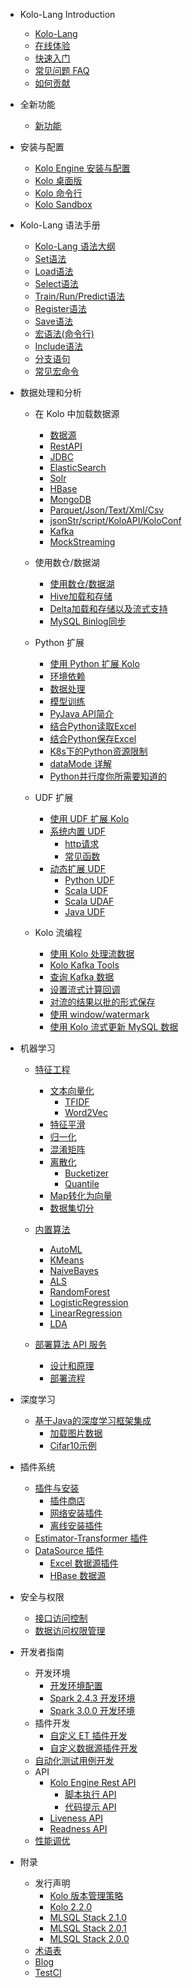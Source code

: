 - Kolo-Lang Introduction
  * [Kolo-Lang](/kolo-lang/zh-cn/introduction/kolo_lang_intro.md)
  * [在线体验](/kolo-lang/zh-cn/introduction/byzer_lab.md)
  * [快速入门](/kolo-lang/zh-cn/introduction/get_started.md)
  * [常见问题 FAQ](/kolo-lang/zh-cn/appendix/faq.md)
  * [如何贡献](/kolo-lang/zh-cn/appendix/contribute.md)  

- 全新功能
  * [新功能](/kolo-lang/zh-cn/what's_new/new_features.md)

- 安装与配置
  * [Kolo Engine 安装与配置](/kolo-lang/zh-cn/installation/kolo_engine.md)
  * [Kolo 桌面版](/kolo-lang/zh-cn/installation/kolo_desktop.md)    
  * [Kolo 命令行](/kolo-lang/zh-cn/installation/kolo_cli.md)
  * [Kolo Sandbox](/kolo-lang/zh-cn/installation/sandbox.md)

- Kolo-Lang 语法手册
  * [Kolo-Lang 语法大纲](/kolo-lang/zh-cn/grammar/outline.md)
  * [Set语法](/kolo-lang/zh-cn/grammar/set.md)
  * [Load语法](/kolo-lang/zh-cn/grammar/load.md)
  * [Select语法](/kolo-lang/zh-cn/grammar/select.md)
  * [Train/Run/Predict语法](/kolo-lang/zh-cn/grammar/et_statement.md)
  * [Register语法](/kolo-lang/zh-cn/grammar/register.md)
  * [Save语法](/kolo-lang/zh-cn/grammar/save.md)
  * [宏语法(命令行)](/kolo-lang/zh-cn/grammar/macro.md)
  * [Include语法](/kolo-lang/zh-cn/grammar/include.md)
  * [分支语句](/kolo-lang/zh-cn/grammar/branch_statement.md)
  * [常见宏命令](/kolo-lang/zh-cn/grammar/commands.md)

- 数据处理和分析
    - 在 Kolo 中加载数据源
      * [数据源](/kolo-lang/zh-cn/datasource/README.md)
      * [RestAPI](/kolo-lang/zh-cn/datasource/restapi.md)
      * [JDBC](/kolo-lang/zh-cn/datasource/jdbc.md)
      * [ElasticSearch](/kolo-lang/zh-cn/datasource/es.md)
      * [Solr](/kolo-lang/zh-cn/datasource/solr.md)
      * [HBase](/kolo-lang/zh-cn/datasource/hbase.md)
      * [MongoDB](/kolo-lang/zh-cn/datasource/mongodb.md)
      * [Parquet/Json/Text/Xml/Csv](/kolo-lang/zh-cn/datasource/file.md)
      * [jsonStr/script/KoloAPI/KoloConf](/kolo-lang/zh-cn/datasource/kolo_source.md)
      * [Kafka](/kolo-lang/zh-cn/datasource/kafka.md)
      * [MockStreaming](/kolo-lang/zh-cn/datasource/mock_streaming.md)

    - 使用数仓/数据湖
        * [使用数仓/数据湖](/kolo-lang/zh-cn/datahouse/README.md)
        * [Hive加载和存储](/kolo-lang/zh-cn/datahouse/hive.md)
        * [Delta加载和存储以及流式支持](/kolo-lang/zh-cn/datahouse/delta_lake.md)
        * [MySQL Binlog同步](/kolo-lang/zh-cn/datahouse/mysql_binlog.md)

    - Python 扩展
        * [使用 Python 扩展 Kolo](/kolo-lang/zh-cn/python/README.md)
        * [环境依赖](/kolo-lang/zh-cn/python/env.md)
        * [数据处理](/kolo-lang/zh-cn/python/etl.md)
        * [模型训练](/kolo-lang/zh-cn/python/train.md)
        * [PyJava API简介](/kolo-lang/zh-cn/python/pyjava.md)
        * [结合Python读取Excel](/kolo-lang/zh-cn/python/read_excel.md)
        * [结合Python保存Excel](/kolo-lang/zh-cn/python/write_excel.md)
        * [K8s下的Python资源限制](/kolo-lang/zh-cn/python/k8s_resource.md)
        * [dataMode 详解](/kolo-lang/zh-cn/python/datamode.md)
        * [Python并行度你所需要知道的](/kolo-lang/zh-cn/python/py_parallel.md)

    * UDF 扩展
        * [使用 UDF 扩展 Kolo](/kolo-lang/zh-cn/udf/README.md)
        * [系统内置 UDF](/kolo-lang/zh-cn/udf/built_in_udf/README.md)
          * [http请求](/kolo-lang/zh-cn/udf/built_in_udf/http.md)
          * [常见函数](/kolo-lang/zh-cn/udf/built_in_udf/vec.md)
        * [动态扩展 UDF](/kolo-lang/zh-cn/udf/extend_udf.md)
          * [Python UDF](/kolo-lang/zh-cn/udf/python_udf.md)
          * [Scala UDF](/kolo-lang/zh-cn/udf/scala_udf.md)
          * [Scala UDAF](/kolo-lang/zh-cn/udf/scala_udaf.md)
          * [Java UDF](/kolo-lang/zh-cn/udf/java_udf.md)

    * Kolo 流编程
      * [使用 Kolo 处理流数据](/kolo-lang/zh-cn/streaming/README.md)
      * [Kolo Kafka Tools](/kolo-lang/zh-cn/streaming/kafka_tool.md)
      * [查询 Kafka 数据](/kolo-lang/zh-cn/streaming/query_kafka.md)
      * [设置流式计算回调](/kolo-lang/zh-cn/streaming/callback.md)
      * [对流的结果以批的形式保存](/kolo-lang/zh-cn/streaming/save_in_batch.md)
      * [使用 window/watermark](/kolo-lang/zh-cn/streaming/window_watermark.md)
      * [使用 Kolo 流式更新 MySQL 数据](/kolo-lang/zh-cn/streaming/stream_update_mysql.md)

- 机器学习
    * [特征工程](/kolo-lang/en-us/ml/feature/README.md)
        * [文本向量化](/kolo-lang/en-us/ml/feature/nlp/README.md)
            * [TFIDF](/kolo-lang/en-us/ml/feature/nlp/tfidf.md)
            * [Word2Vec](/kolo-lang/en-us/ml/feature/nlp/word2vec.md)
        * [特征平滑](/kolo-lang/en-us/ml/feature/scale.md)
        * [归一化](/kolo-lang/en-us/ml/feature/normalize.md)
        * [混淆矩阵](/kolo-lang/en-us/ml/feature/confusion_matrix.md)
        * [离散化](/kolo-lang/en-us/ml/feature/discretizer/README.md)
            * [Bucketizer](/kolo-lang/en-us/ml/feature/discretizer/bucketizer.md)
            * [Quantile](/kolo-lang/en-us/ml/feature/discretizer/quantile.md)
        * [Map转化为向量](/kolo-lang/en-us/ml/feature/vecmap.md)
        * [数据集切分](/kolo-lang/en-us/ml/feature/rate_sample.md)

    * [内置算法](/kolo-lang/en-us/ml/algs/README.md)
        * [AutoML](/kolo-lang/en-us/ml/algs/auto_ml.md) 
        * [KMeans](/kolo-lang/en-us/ml/algs/kmeans.md)
        * [NaiveBayes](/kolo-lang/en-us/ml/algs/naive_bayes.md)
        * [ALS](/kolo-lang/en-us/ml/algs/als.md)
        * [RandomForest](/kolo-lang/en-us/ml/algs/random_forest.md) 
        * [LogisticRegression](/kolo-lang/en-us/ml/algs/logistic_regression.md)
        * [LinearRegression](/kolo-lang/en-us/ml/algs/linear_regression.md)
        * [LDA](/kolo-lang/en-us/ml/algs/lda.md)

    * [部署算法 API 服务](/kolo-lang/en-us/ml/api_service/README.md)
        * [设计和原理](/kolo-lang/en-us/ml/api_service/design.md)
        * [部署流程](/kolo-lang/en-us/ml/api_service/process.md)

- 深度学习
    * [基于Java的深度学习框架集成](/kolo-lang/en-us/dl/README.md)
        * [加载图片数据](/kolo-lang/en-us/dl/load_image.md)
        * [Cifar10示例](/kolo-lang/en-us/dl/cifar10.md)

- 插件系统
    * [插件与安装](/kolo-lang/zh-cn/extension/README.md)
        * [插件商店](/kolo-lang/zh-cn/extension/installation/store.md)
        * [网络安装插件](/kolo-lang/zh-cn/extension/installation/online_install.md)
        * [离线安装插件](/kolo-lang/zh-cn/extension/installation/offline_install.md)
    * [Estimator-Transformer 插件](/kolo-lang/zh-cn/extension/et/README.md)
    * [DataSource 插件](/kolo-lang/zh-cn/extension/datasource/README.md)
        * [Excel 数据源插件](/kolo-lang/zh-cn/extension/datasource/excel.md)
        * [HBase 数据源](/kolo-lang/zh-cn/extension/datasource/hbase.md)


- 安全与权限
    * [接口访问控制](/kolo-lang/zh-cn/security/interface_acl/README.md)
    * [数据访问权限管理](/kolo-lang/zh-cn/security/data_acl/README.md)


- 开发者指南
    * 开发环境
      * [开发环境配置](/kolo-lang/zh-cn/developer/dev_env/README.md)
      * [Spark 2.4.3 开发环境](/kolo-lang/zh-cn/developer/dev_env/spark_2_4_3.md)
      * [Spark 3.0.0 开发环境](/kolo-lang/zh-cn/developer/dev_env/spark_3_0_0.md)    
    * 插件开发
      * [自定义 ET 插件开发](/kolo-lang/zh-cn/developer/extension/et_dev.md)
      * [自定义数据源插件开发](/kolo-lang/zh-cn/developer/extension/ds_dev.md)
    * [自动化测试用例开发](/kolo-lang/zh-cn/developer/it/integration_test.md)     
    * API
      * [Kolo Engine Rest API](/kolo-lang/zh-cn/developer/api/README.md)
        * [脚本执行 API](/kolo-lang/zh-cn/developer/api/run_script_api.md)
        * [代码提示 API](/kolo-lang/zh-cn/developer/api/code_suggest.md)
      * [Liveness API](/kolo-lang/zh-cn/developer/api/liveness.md)
      * [Readness API](/kolo-lang/zh-cn/developer/api/readiness.md)
    * [性能调优](/kolo-lang/zh-cn/developer/tunning/dynamic_resource.md)


- 附录
    * 发行声明
      * [Kolo 版本管理策略](/kolo-lang/zh-cn/appendix/release-notes/version.md)
      * [Kolo 2.2.0](/kolo-lang/zh-cn/appendix/release-notes/2.2.0.md)
      * [MLSQL Stack 2.1.0](/kolo-lang/zh-cn/appendix/release-notes/2.1.0.md)
      * [MLSQL Stack 2.0.1](/kolo-lang/zh-cn/appendix/release-notes/2.0.1.md)
      * [MLSQL Stack 2.0.0](/kolo-lang/zh-cn/appendix/release-notes/2.0.0.md)
    * [术语表](/kolo-lang/zh-cn/appendix/terms.md)  
    * [Blog](/kolo-lang/zh-cn/appendix/blog.md)   
    * [TestCI](/kolo-lang/zh-cn/appendix/test_ci.md)   
